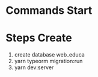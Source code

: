 # Commands Start 


# Steps Create
1. create database web_educa
2. yarn typeorm migration:run
3. yarn dev:server
